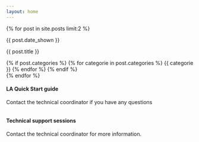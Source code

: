 ```yaml
---
layout: home
---
```


<div class="container">
  <div class="row">
    {% for post in site.posts limit:2 %}
  <div class="col col-index">
    <div class="feature">
      <div class="text-center">
        <a href="{{ post.url | relative_url }}">
          <img src="{{ post.picture | relative_url }}" class="img-fluid" alt="" > 
        </a>
      </div>
      <div class="feature-content feature-content--centered">
          <div class="feature-date">
            <p>{{ post.date_shown }}</p>
          </div>
          <p>{{ post.title }}</p>
          {% if post.categories %}
            {% for categorie in post.categories %}
              <span class="badge badge-secondary">{{ categorie }}</span>
            {% endfor %}
          {% endif %}
      </div>
    </div>
  </div>
  {% endfor %}
</div>

<div class="row">
  <div class="col col-index">
    <div class="feature">
      <div class="text-center">
        <a href="https://github.com/AtlasOfLivingAustralia/documentation/wiki/LA-Quick-Start-Guide">
          <img src="{{ "/assets/img/home-page/quick-start-guide.png" | relative_url }}" class="img-fluid" alt="" > 
        </a>
      </div>
      <div class="feature-content feature-content--centered">
          <h4>LA Quick Start guide</h4>
          <p>Contact the technical coordinator if you have any questions</p>
      </div>
    </div>
  </div>
  <div class="col col-index">
    <div class="feature">
      <div class="text-center">
        <a href="https://docs.google.com/document/d/1v_j7tHNGmEPu6RH1uv3mCUBc4FzHLmTvcpeLP4MR0o4/edit">
          <img src="{{ "/assets/img/home-page/remote-session-doc.png" | relative_url }}" class="img-fluid" alt="" > 
        </a>
      </div>
      <div class="feature-content feature-content--centered">
        <h4>Technical support sessions</h4>
        <p>Contact the technical coordinator for more information.</p>
      </div>
    </div>
  </div>

</div>

</div>
